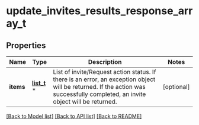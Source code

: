 # update_invites_results_response_array_t

## Properties
Name | Type | Description | Notes
------------ | ------------- | ------------- | -------------
**items** | [**list_t**](update_invites_results_response_array_items_inner.md) \* | List of invite/Request action status. If there is an error, an exception object will be returned. If the action was successfully completed, an invite object will be returned. | [optional] 

[[Back to Model list]](../README.md#documentation-for-models) [[Back to API list]](../README.md#documentation-for-api-endpoints) [[Back to README]](../README.md)


